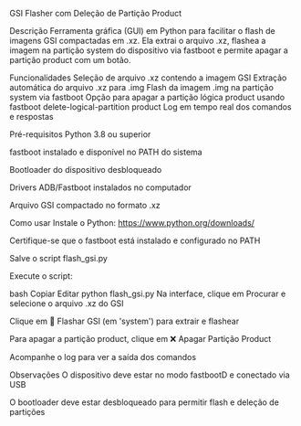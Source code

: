 GSI Flasher com Deleção de Partição Product


Descrição
Ferramenta gráfica (GUI) em Python para facilitar o flash de imagens GSI compactadas em .xz.
Ela extrai o arquivo .xz, flashea a imagem na partição system do dispositivo via fastboot e permite apagar a partição product com um botão.



Funcionalidades
Seleção de arquivo .xz contendo a imagem GSI
Extração automática do arquivo .xz para .img
Flash da imagem .img na partição system via fastboot
Opção para apagar a partição lógica product usando fastboot delete-logical-partition product
Log em tempo real dos comandos e respostas

Pré-requisitos
Python 3.8 ou superior

fastboot instalado e disponível no PATH do sistema

Bootloader do dispositivo desbloqueado

Drivers ADB/Fastboot instalados no computador

Arquivo GSI compactado no formato .xz

Como usar
Instale o Python: https://www.python.org/downloads/

Certifique-se que o fastboot está instalado e configurado no PATH

Salve o script flash_gsi.py

Execute o script:

bash
Copiar
Editar
python flash_gsi.py
Na interface, clique em Procurar e selecione o arquivo .xz do GSI

Clique em 🔁 Flashar GSI (em 'system') para extrair e flashear

Para apagar a partição product, clique em ❌ Apagar Partição Product

Acompanhe o log para ver a saída dos comandos

Observações
O dispositivo deve estar no modo fastbootD e conectado via USB

O bootloader deve estar desbloqueado para permitir flash e deleção de partições
